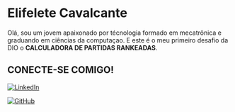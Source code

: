 # Elifelete Cavalcante 

Olá, sou um jovem apaixonado por técnologia formado em mecatrônica e graduando em ciências da computaçao. E este é o meu primeiro desafio da DIO o **CALCULADORA DE PARTIDAS RANKEADAS**.

## CONECTE-SE COMIGO! 
[![LinkedIn](https://img.shields.io/badge/LinkedIn-0077B5?style=for-the-badge&logo=linkedin&logoColor=white)](https://www.linkedin.com/in/elifelete-cavalcante-b539ab1b6/)

[![GitHub](https://img.shields.io/badge/GitHub-100000?style=for-the-badge&logo=github&logoColor=white)](https://www.linkedin.com/public-profile/settings?trk=d_flagship3_profile_self_view_public_profile)
